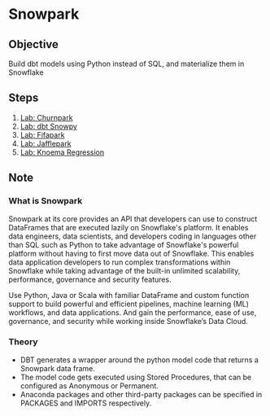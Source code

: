 # Snowpark

## Objective

Build dbt models using Python instead of SQL, and materialize them in Snowflake

## Steps

1. [Lab: Churnpark](./churnpark/)
1. [Lab: dbt Snowpy](./dbtsnowpy/)
1. [Lab: Fifapark](./fifapark/)
1. [Lab: Jafflepark](./jafflepark/)
1. [Lab: Knoema Regression](./knoema-regression/)

## Note

### What is Snowpark

Snowpark at its core provides an API that developers can use to construct DataFrames that are executed lazily on Snowflake's platform. It enables data engineers, data scientists, and developers coding in languages other than SQL such as Python to take advantage of Snowflake's powerful platform without having to first move data out of Snowflake. This enables data application developers to run complex transformations within Snowflake while taking advantage of the built-in unlimited scalability, performance, governance and security features.

Use Python, Java or Scala with familiar DataFrame and custom function support to build powerful and efficient pipelines, machine learning (ML) workflows, and data applications. And gain the performance, ease of use, governance, and security while working inside Snowflake’s Data Cloud.

### Theory

- DBT generates a wrapper around the python model code that returns a Snowpark data frame.
- The model code gets executed using Stored Procedures, that can be configured as Anonymous or Permanent.
- Anaconda packages and other third-party packages can be specified in PACKAGES and IMPORTS respectively.